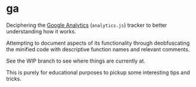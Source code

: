 # ga

Deciphering the [Google Analytics](https://developers.google.com/analytics/devguides/collection/analyticsjs/) (`analytics.js`) tracker to better understanding how it works.

Attempting to document aspects of its functionality through deobfuscating the minified code with descriptive function names and relevant comments.

See the WIP branch to see where things are currently at.

This is purely for educational purposes to pickup some interesting tips and tricks.
